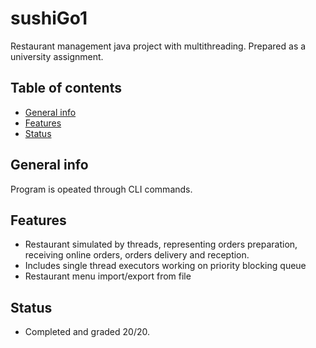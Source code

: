 # sushiGo1
Restaurant management java project with multithreading. 
Prepared as a university assignment.

## Table of contents
* [General info](#general-info)
* [Features](#features)
* [Status](#status)

## General info
Program is opeated through CLI commands.

## Features
* Restaurant simulated by threads, representing orders preparation, receiving online orders, orders delivery and reception.
* Includes single thread executors working on priority blocking queue
* Restaurant menu import/export from file

## Status
* Completed and graded 20/20.
